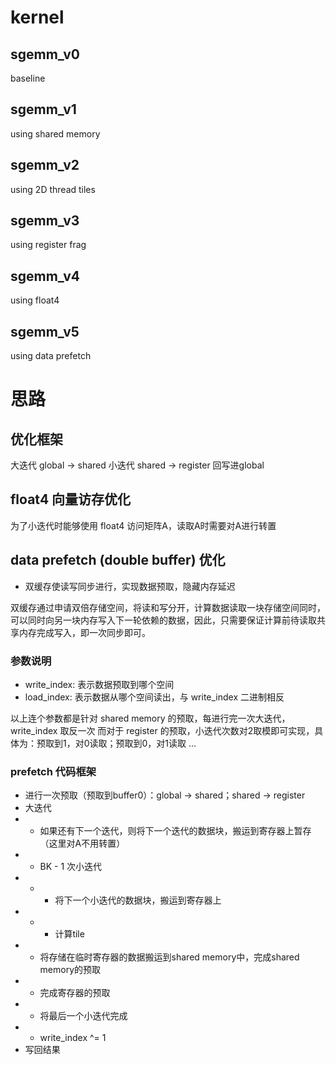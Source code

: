 # kernel
## sgemm_v0
baseline

## sgemm_v1
using shared memory

## sgemm_v2
using 2D thread tiles

## sgemm_v3
using register frag

## sgemm_v4
using float4

## sgemm_v5
using data prefetch


# 思路
## 优化框架
大迭代
    global -> shared
    小迭代
        shared -> register
回写进global

## float4 向量访存优化
为了小迭代时能够使用 float4 访问矩阵A，读取A时需要对A进行转置

## data prefetch (double buffer) 优化
- 双缓存使读写同步进行，实现数据预取，隐藏内存延迟

双缓存通过申请双倍存储空间，将读和写分开，计算数据读取一块存储空间同时，可以同时向另一块内存写入下一轮依赖的数据，因此，只需要保证计算前待读取共享内存完成写入，即一次同步即可。

### 参数说明
- write_index: 表示数据预取到哪个空间
- load_index: 表示数据从哪个空间读出，与 write_index 二进制相反

以上连个参数都是针对 shared memory 的预取，每进行完一次大迭代，write_index 取反一次
而对于 register 的预取，小迭代次数对2取模即可实现，具体为：预取到1，对0读取；预取到0，对1读取 ...

### prefetch 代码框架
- 进行一次预取（预取到buffer0）：global -> shared；shared -> register
- 大迭代
- - 如果还有下一个迭代，则将下一个迭代的数据块，搬运到寄存器上暂存（这里对A不用转置）
- - BK - 1 次小迭代
- - - 将下一个小迭代的数据块，搬运到寄存器上
- - - 计算tile
- - 将存储在临时寄存器的数据搬运到shared memory中，完成shared memory的预取
- - 完成寄存器的预取
- - 将最后一个小迭代完成
- - write_index ^= 1
- 写回结果